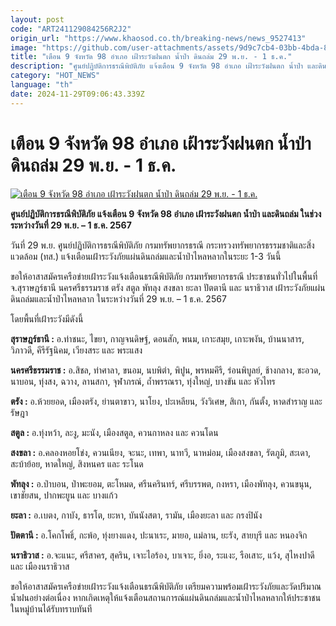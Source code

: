 ```yaml
---
layout: post
code: "ART241129084256R2J2"
origin_url: "https://www.khaosod.co.th/breaking-news/news_9527413"
image: "https://github.com/user-attachments/assets/9d9c7cb4-03bb-4bda-8b37-e0b3d2ab1959"
title: "เตือน 9 จังหวัด 98 อำเภอ เฝ้าระวังฝนตก น้ำป่า ดินถล่ม 29 พ.ย. - 1 ธ.ค."
description: "ศูนย์ปฏิบัติการธรณีพิบัติภัย แจ้งเตือน 9 จังหวัด 98 อำเภอ เฝ้าระวังฝนตก น้ำป่า และดินถล่ม ในช่วงระหว่างวันที่ 29 พ.ย. - 1 ธ.ค. 2567"
category: "HOT_NEWS"
language: "th"
date: 2024-11-29T09:06:43.339Z
---
```


# เตือน 9 จังหวัด 98 อำเภอ เฝ้าระวังฝนตก น้ำป่า ดินถล่ม 29 พ.ย. - 1 ธ.ค.

[![เตือน 9 จังหวัด 98 อำเภอ เฝ้าระวังฝนตก น้ำป่า ดินถล่ม 29 พ.ย. - 1 ธ.ค.](https://www.khaosod.co.th/wpapp/uploads/2024/11/pp-4.jpg "เตือน 9 จังหวัด 98 อำเภอ เฝ้าระวังฝนตก น้ำป่า ดินถล่ม 29 พ.ย. - 1 ธ.ค.")](https://www.khaosod.co.th/wpapp/uploads/2024/11/pp-4.jpg)

**ศูนย์ปฏิบัติการธรณีพิบัติภัย แจ้งเตือน 9 จังหวัด 98 อำเภอ เฝ้าระวังฝนตก น้ำป่า และดินถล่ม ในช่วงระหว่างวันที่ 29 พ.ย. – 1 ธ.ค. 2567**

วันที่ 29 พ.ย. ศูนย์ปฏิบัติการธรณีพิบัติภัย กรมทรัพยากรธรณี กระทรวงทรัพยากรธรรมชาติและสิ่งแวดล้อม (ทส.) แจ้งเตือนเฝ้าระวังภัยแผ่นดินถล่มและน้ำป่าไหลหลากในระยะ 1-3 วันนี้

ขอให้อาสาสมัครเครือข่ายเฝ้าระวังแจ้งเตือนธรณีพิบัติภัย กรมทรัพยากรธรณี ประชาชนทั่วไปในพื้นที่ จ.สุราษฎร์ธานี นครศรีธรรมราช ตรัง สตูล พัทลุง สงขลา ยะลา ปัตตานี และ นราธิวาส เฝ้าระวังภัยแผ่นดินถล่มและน้ำป่าไหลหลาก ในระหว่างวันที่ 29 พ.ย. – 1 ธ.ค. 2567

โดยพื้นที่เฝ้าระวังมีดังนี้

**สุราษฎร์ธานี :** อ.ท่าชนะ, ไขยา, กาญจนดิษฐ์, ดอนสัก, พนม, เกาะสมุย, เกาะพงัน, บ้านนาสาร, วิภาวดี, คีรีรัฐนิคม, เวียงสระ และ พระแสง

**นครศรีธรรมราช :** อ.สิชล, ท่าศาลา, ขนอม, นบพิตำ, พิปูน, พรหมคีรี, ร่อนพิบูลย์, ช้างกลาง, ชะอวด, นาบอน, ทุ่งสง, ฉวาง, ลานสกา, จุฬาภรณ์, ถ้ำพรรณรา, ทุ่งใหญ่, บางขัน และ หัวไทร

**ตรัง :** อ.ห้วยยอด, เมืองตรัง, ย่านตาขาว, นาโยง, ปะเหลียน, วังวิเศษ, สิเกา, กันตั้ง, หาดสำราญ และ รัษฎา

**สตูล :** อ.ทุ่งหว้า, ละงู, มะนัง, เมืองสตูล, ควนกาหลง และ ควนโดน

**สงขลา :** อ.คลองหอยโข่ง, ควนเนียง, จะนะ, เทพา, นาทวี, นาหม่อม, เมืองสงขลา, รัตภูมิ, สะเดา, สะบ้าย้อย, หาดใหญ่, สิงหนคร และ ระโนด

**พัทลุง :** อ.ป่าบอน, ป่าพะยอม, ตะโหมด, ศรีนครินทร์, ศรีบรรพต, กงหรา, เมืองพัทลุง, ควนขนุน, เขาชัยสน, ปากพะยูน และ บางแก้ว

**ยะลา :** อ.เบตง, กาบัง, ธารโต, ยะหา, บันนังสตา, รามัน, เมืองยะลา และ กรงปินัง

**ปัตตานี :** อ.โคกโพธิ์, กะพ้อ, ทุ่งยางแดง, ปะนาเระ, มายอ, แม่ลาน, ยะรัง, สายบุรี และ หนองจิก

**นราธิวาส :** อ.จะแนะ, ศรีสาคร, สุคริน, เจาะไอร้อง, บาเจาะ, ยิ่งอ, ระแงะ, รือเสาะ, แว้ง, สุไหงปาดี และ เมืองนราธิวาส

ขอให้อาสาสมัครเครือข่ายเฝ้าระวังแจ้งเตือนธรณีพิบัติภัย เตรียมความพร้อมเฝ้าระวังภัยและวัดปริมาณน้ำฝนอย่างต่อเนื่อง หากเกิดเหตุให้แจ้งเตือนสถานการณ์แผ่นดินถล่มและน้ำป่าไหลหลากให้ประชาชนในหมู่บ้านได้รับทราบทันที
